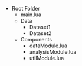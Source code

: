 - Root Folder
  - main.lua
  - Data
    - Dataset1
    - Dataset2
  - Components
    - dataModule.lua
    - analysisModule.lua
    - utilModule.lua
